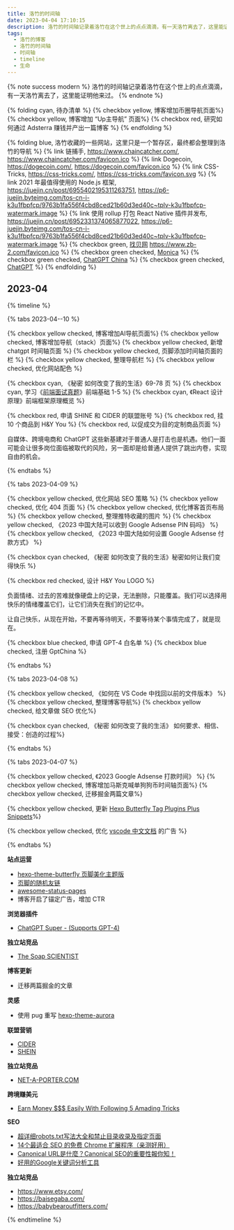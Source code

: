 ```yaml
---
title: 洛竹的时间轴
date: 2023-04-04 17:10:15
description: 洛竹的时间轴记录着洛竹在这个世上的点点滴滴，有一天洛竹离去了，这里能证明他来过。
tags:
  - 洛竹的博客
  - 洛竹的时间轴
  - 时间轴
  - timeline
  - 生命
---
```


{% note success modern %}
洛竹的时间轴记录着洛竹在这个世上的点点滴滴，有一天洛竹离去了，这里能证明他来过。
{% endnote %}

{% folding cyan, 待办清单 %}
{% checkbox yellow, 博客增加币圈导航页面%}
{% checkbox yellow, 博客增加 “Up主导航” 页面%}
{% checkbox red, 研究如何通过 Adsterra 赚钱并产出一篇博客 %}
{% endfolding %}

{% folding blue, 洛竹收藏的一些网站，这里只是一个暂存区，最终都会整理到洛竹的导航 %}
{% link 链捕手, https://www.chaincatcher.com/, https://www.chaincatcher.com/favicon.ico %}
{% link Dogecoin, https://dogecoin.com/, https://dogecoin.com/favicon.ico %}
{% link CSS-Tricks, https://css-tricks.com/, https://css-tricks.com/favicon.svg %}
{% link 2021 年最值得使用的 Node.js 框架, https://juejin.cn/post/6955402195311263751, https://p6-juejin.byteimg.com/tos-cn-i-k3u1fbpfcp/9763b1fa556f4cbd8ced21b60d3ed40c~tplv-k3u1fbpfcp-watermark.image %}
{% link 使用 rollup 打包 React Native 插件并发布, https://juejin.cn/post/6952331374065877022, https://p6-juejin.byteimg.com/tos-cn-i-k3u1fbpfcp/9763b1fa556f4cbd8ced21b60d3ed40c~tplv-k3u1fbpfcp-watermark.image %}
{% checkbox green, [找贝网](https://www.zb-2.com/) <https://www.zb-2.com/favicon.ico> %}
{% checkbox green checked, [Monica](https://monica.im/) %}
{% checkbox green checked, [ChatGPT China](https://www.gptchina.ai/) %}
{% checkbox green checked, [ChatGPT](https://chat.openai.com/) %}
{% endfolding %}

## 2023-04

{% timeline %}
<!-- timeline 2023-04--10 -->
{% tabs 2023-04--10 %}
<!-- tab 博客@fas fa-blog -->
{% checkbox yellow checked, 博客增加AI导航页面%}
{% checkbox yellow checked, 博客增加导航（stack）页面%}
{% checkbox yellow checked, 新增 chatgpt 时间轴页面 %}
{% checkbox yellow checked, 页脚添加时间轴页面的栏 %}
{% checkbox yellow checked, 整理导航栏 %}
{% checkbox yellow checked, 优化网站配色 %}
<!-- endtab -->
<!-- tab 学习@fas fa-book-open -->
{% checkbox cyan, 《秘密 如何改变了我的生活》69-78 页 %}
{% checkbox cyan, 学习《[前端面试真题](https://bit.ly/3ZQl91F)》前端基础 1-5 %}
{% checkbox cyan, 《React 设计原理》前端框架原理概览 %}
<!-- endtab -->
<!-- tab 副业@fas fa-search-dollar -->
{% checkbox red, 申请 SHINE 和 CIDER 的联盟账号 %}
{% checkbox red, 挂 10 个商品到 H&Y You %}
{% checkbox red, 以促成交为目的定制商品页面 %}
<!-- endtab -->
<!-- tab 随笔@fas fa-book -->
自媒体、跨境电商和 ChatGPT 这些新基建对于普通人是打击也是机遇。他们一面可能会让很多岗位面临被取代的风险，另一面却是给普通人提供了跳出内卷，实现自由的机会。
<!-- endtab -->
<!-- tab 其他@fas fa-stream -->
<!-- endtab -->
{% endtabs %}
<!-- endtimeline -->
<!-- timeline 2023-04-09 -->
{% tabs 2023-04-09 %}
<!-- tab 博客@fas fa-blog -->
{% checkbox yellow checked, 优化网站 SEO 策略 %}
{% checkbox yellow checked, 优化 404 页面 %}
{% checkbox yellow checked, 优化博客首页布局 %}
{% checkbox yellow checked, 整理推特收藏的图片 %}
{% checkbox yellow checked, 《2023 中国大陆可以收到 Google Adsense PIN 码吗》 %}
{% checkbox yellow checked, 《2023 中国大陆如何设置 Google Adsense 付款方式》 %}
<!-- endtab -->
<!-- tab 学习@fas fa-book-open -->
{% checkbox cyan checked, 《秘密 如何改变了我的生活》秘密如何让我们变得快乐 %}
<!-- endtab -->
<!-- tab 副业@fas fa-search-dollar -->
{% checkbox red checked, 设计 H&Y You LOGO %}
<!-- endtab -->
<!-- tab 随笔@fas fa-book -->
负面情绪、过去的苦难就像硬盘上的记录，无法删除，只能覆盖。我们可以选择用快乐的情绪覆盖它们，让它们消失在我们的记忆中。

让自己快乐，从现在开始，不要再等待明天，不要等待某个事情完成了，就是现在。
<!-- endtab -->
<!-- tab 其他@fas fa-stream -->
{% checkbox blue checked, 申请 GPT-4 白名单 %}
{% checkbox blue checked, 注册 GptChina %}
<!-- endtab -->
{% endtabs %}
<!-- endtimeline -->
<!-- timeline 2023-04-08 -->
{% tabs 2023-04-08 %}
<!-- tab 博客@fas fa-blog -->
{% checkbox yellow checked, 《如何在 VS Code 中找回以前的文件版本》 %}
{% checkbox yellow checked, 整理博客导航%}
{% checkbox yellow checked, 给文章做 SEO 优化%}
<!-- endtab -->
<!-- tab 学习@fas fa-book-open -->
{% checkbox cyan checked, 《秘密 如何改变了我的生活》 如何要求、相信、接受：创造的过程%}
<!-- endtab -->
{% endtabs %}
<!-- endtimeline -->
<!-- timeline 2023-04-07 -->
{% tabs 2023-04-07 %}
<!-- tab 博客@fas fa-blog -->
{% checkbox yellow checked, 《2023 Google Adsense 打款时间》 %}
{% checkbox yellow checked, 博客增加马斯克喊单狗狗币时间轴页面%}
{% checkbox yellow checked, 迁移掘金两篇文章%}
<!-- endtab -->
<!-- tab 技术@fab fa-github -->
{% checkbox yellow checked, 更新 [Hexo Butterfly Tag Plugins Plus Snippets](https://github.com/youngjuning/vscode-hexo-butterfly-tag-plugins-plus-snippets.git)%}
<!-- endtab -->
<!-- tab 副业@fas fa-search-dollar -->
{% checkbox yellow checked, 优化 [vscode 中文文档](https://vscode-api-cn.js.org) 的广告 %}
<!-- endtab -->
{% endtabs %}
<!-- endtimeline -->
<!-- timeline 2023-04-06 -->
**站点运营**
- [hexo-theme-butterfly 页脚美化主题版](https://blog.marcus233.top/p/footer.html)
- [页脚的随机友链](https://blog.shineyu.cn/footer-random-flink.html)
- [awesome-status-pages](https://github.com/ivbeg/awesome-status-pages)
- 博客开启了锚定广告，增加 CTR

**浏览器插件**
- [ChatGPT Super - (Supports GPT-4)](https://chrome.google.com/webstore/detail/chatgpt-super-supports-gp/nijlhkhkkhnhidoondiobjdgommomifm/related?hl=en&authuser=2&gclid=EAIaIQobChMIkojizcCV_gIVzPGyCh16MgpjEAEYASAAEgIZR_D_BwE)

**独立站竞品**
- [The Soap SCIENTIST](https://soapscientist.us/)

**博客更新**
- 迁移两篇掘金的文章
<!-- endtimeline -->
<!-- timeline 2023-04-05 -->
**灵感**
- 使用 pug 重写 [hexo-theme-aurora](https://github.com/auroral-ui/hexo-theme-aurora)

**联盟营销**
- [CIDER](https://www.shopcider.com/)
- [SHEIN](https://us.shein.com/women?ici=us_tab01)

**独立站竞品**
- [NET-A-PORTER.COM](https://www.net-a-porter.com/zh-us/)
<!-- endtimeline -->
<!-- timeline 2023-04-04 -->
**跨境赚美元**
- [Earn Money $$$ Easily With Following 5 Amading Tricks](https://earndoller07.blogspot.com/2023/03/earn-money-easily-with-following-5.html)

**SEO**
- [超详细robots.txt写法大全和禁止目录收录及指定页面](https://blog.csdn.net/sh2018/article/details/121042435)
- [14个最适合 SEO 的免费 Chrome 扩展程序（亲测好用）](https://ahrefs.com/blog/zh/seo-chrome-extensions/)
- [Canonical URL是什麼？Canonical SEO的重要性報你知！](https://welly.tw/serp-rank-optimization/what-is-canonical-url)
- [好用的Google关键词分析工具](https://www.cifnews.com/article/126696)
<!-- endtimeline -->
<!-- timeline 2023-04-03 -->
**独立站竞品**
- https://www.etsy.com/
- https://baisegaba.com/
- https://babybearoutfitters.com/
<!-- endtimeline -->
{% endtimeline %}
